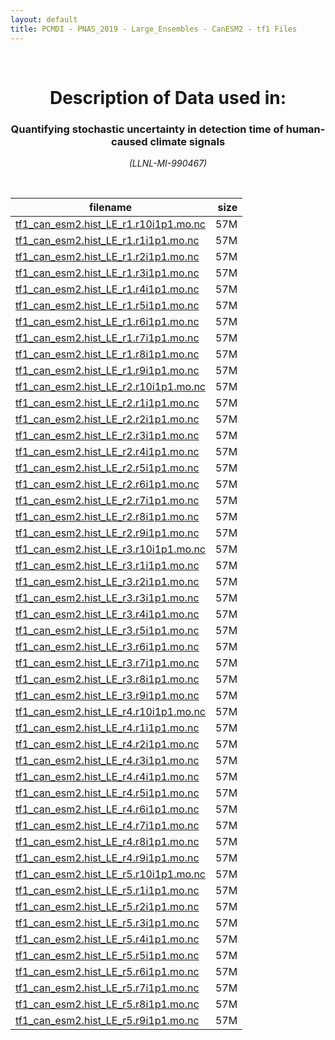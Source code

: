 ```yaml
---
layout: default
title: PCMDI - PNAS_2019 - Large_Ensembles - CanESM2 - tf1 Files
---
```


<br>
<center>
    <p>
        <h1>Description of Data used in:</h1>
        <h3>Quantifying stochastic uncertainty in detection time of human-caused climate signals</h3>
    </p>
    <p><em>(LLNL-MI-990467)</em></p>
</center>
<br>

filename | size
   ---   | ---:
[tf1_can_esm2.hist_LE_r1.r10i1p1.mo.nc]({{site.baseurl}}/climate-data/PNAS_2019/Large_Ensembles/CanESM2/tf1/tf1_can_esm2.hist_LE_r1.r10i1p1.mo.nc) | 57M
[tf1_can_esm2.hist_LE_r1.r1i1p1.mo.nc]({{site.baseurl}}/climate-data/PNAS_2019/Large_Ensembles/CanESM2/tf1/tf1_can_esm2.hist_LE_r1.r1i1p1.mo.nc) | 57M
[tf1_can_esm2.hist_LE_r1.r2i1p1.mo.nc]({{site.baseurl}}/climate-data/PNAS_2019/Large_Ensembles/CanESM2/tf1/tf1_can_esm2.hist_LE_r1.r2i1p1.mo.nc) | 57M
[tf1_can_esm2.hist_LE_r1.r3i1p1.mo.nc]({{site.baseurl}}/climate-data/PNAS_2019/Large_Ensembles/CanESM2/tf1/tf1_can_esm2.hist_LE_r1.r3i1p1.mo.nc) | 57M
[tf1_can_esm2.hist_LE_r1.r4i1p1.mo.nc]({{site.baseurl}}/climate-data/PNAS_2019/Large_Ensembles/CanESM2/tf1/tf1_can_esm2.hist_LE_r1.r4i1p1.mo.nc) | 57M
[tf1_can_esm2.hist_LE_r1.r5i1p1.mo.nc]({{site.baseurl}}/climate-data/PNAS_2019/Large_Ensembles/CanESM2/tf1/tf1_can_esm2.hist_LE_r1.r5i1p1.mo.nc) | 57M
[tf1_can_esm2.hist_LE_r1.r6i1p1.mo.nc]({{site.baseurl}}/climate-data/PNAS_2019/Large_Ensembles/CanESM2/tf1/tf1_can_esm2.hist_LE_r1.r6i1p1.mo.nc) | 57M
[tf1_can_esm2.hist_LE_r1.r7i1p1.mo.nc]({{site.baseurl}}/climate-data/PNAS_2019/Large_Ensembles/CanESM2/tf1/tf1_can_esm2.hist_LE_r1.r7i1p1.mo.nc) | 57M
[tf1_can_esm2.hist_LE_r1.r8i1p1.mo.nc]({{site.baseurl}}/climate-data/PNAS_2019/Large_Ensembles/CanESM2/tf1/tf1_can_esm2.hist_LE_r1.r8i1p1.mo.nc) | 57M
[tf1_can_esm2.hist_LE_r1.r9i1p1.mo.nc]({{site.baseurl}}/climate-data/PNAS_2019/Large_Ensembles/CanESM2/tf1/tf1_can_esm2.hist_LE_r1.r9i1p1.mo.nc) | 57M
[tf1_can_esm2.hist_LE_r2.r10i1p1.mo.nc]({{site.baseurl}}/climate-data/PNAS_2019/Large_Ensembles/CanESM2/tf1/tf1_can_esm2.hist_LE_r2.r10i1p1.mo.nc) | 57M
[tf1_can_esm2.hist_LE_r2.r1i1p1.mo.nc]({{site.baseurl}}/climate-data/PNAS_2019/Large_Ensembles/CanESM2/tf1/tf1_can_esm2.hist_LE_r2.r1i1p1.mo.nc) | 57M
[tf1_can_esm2.hist_LE_r2.r2i1p1.mo.nc]({{site.baseurl}}/climate-data/PNAS_2019/Large_Ensembles/CanESM2/tf1/tf1_can_esm2.hist_LE_r2.r2i1p1.mo.nc) | 57M
[tf1_can_esm2.hist_LE_r2.r3i1p1.mo.nc]({{site.baseurl}}/climate-data/PNAS_2019/Large_Ensembles/CanESM2/tf1/tf1_can_esm2.hist_LE_r2.r3i1p1.mo.nc) | 57M
[tf1_can_esm2.hist_LE_r2.r4i1p1.mo.nc]({{site.baseurl}}/climate-data/PNAS_2019/Large_Ensembles/CanESM2/tf1/tf1_can_esm2.hist_LE_r2.r4i1p1.mo.nc) | 57M
[tf1_can_esm2.hist_LE_r2.r5i1p1.mo.nc]({{site.baseurl}}/climate-data/PNAS_2019/Large_Ensembles/CanESM2/tf1/tf1_can_esm2.hist_LE_r2.r5i1p1.mo.nc) | 57M
[tf1_can_esm2.hist_LE_r2.r6i1p1.mo.nc]({{site.baseurl}}/climate-data/PNAS_2019/Large_Ensembles/CanESM2/tf1/tf1_can_esm2.hist_LE_r2.r6i1p1.mo.nc) | 57M
[tf1_can_esm2.hist_LE_r2.r7i1p1.mo.nc]({{site.baseurl}}/climate-data/PNAS_2019/Large_Ensembles/CanESM2/tf1/tf1_can_esm2.hist_LE_r2.r7i1p1.mo.nc) | 57M
[tf1_can_esm2.hist_LE_r2.r8i1p1.mo.nc]({{site.baseurl}}/climate-data/PNAS_2019/Large_Ensembles/CanESM2/tf1/tf1_can_esm2.hist_LE_r2.r8i1p1.mo.nc) | 57M
[tf1_can_esm2.hist_LE_r2.r9i1p1.mo.nc]({{site.baseurl}}/climate-data/PNAS_2019/Large_Ensembles/CanESM2/tf1/tf1_can_esm2.hist_LE_r2.r9i1p1.mo.nc) | 57M
[tf1_can_esm2.hist_LE_r3.r10i1p1.mo.nc]({{site.baseurl}}/climate-data/PNAS_2019/Large_Ensembles/CanESM2/tf1/tf1_can_esm2.hist_LE_r3.r10i1p1.mo.nc) | 57M
[tf1_can_esm2.hist_LE_r3.r1i1p1.mo.nc]({{site.baseurl}}/climate-data/PNAS_2019/Large_Ensembles/CanESM2/tf1/tf1_can_esm2.hist_LE_r3.r1i1p1.mo.nc) | 57M
[tf1_can_esm2.hist_LE_r3.r2i1p1.mo.nc]({{site.baseurl}}/climate-data/PNAS_2019/Large_Ensembles/CanESM2/tf1/tf1_can_esm2.hist_LE_r3.r2i1p1.mo.nc) | 57M
[tf1_can_esm2.hist_LE_r3.r3i1p1.mo.nc]({{site.baseurl}}/climate-data/PNAS_2019/Large_Ensembles/CanESM2/tf1/tf1_can_esm2.hist_LE_r3.r3i1p1.mo.nc) | 57M
[tf1_can_esm2.hist_LE_r3.r4i1p1.mo.nc]({{site.baseurl}}/climate-data/PNAS_2019/Large_Ensembles/CanESM2/tf1/tf1_can_esm2.hist_LE_r3.r4i1p1.mo.nc) | 57M
[tf1_can_esm2.hist_LE_r3.r5i1p1.mo.nc]({{site.baseurl}}/climate-data/PNAS_2019/Large_Ensembles/CanESM2/tf1/tf1_can_esm2.hist_LE_r3.r5i1p1.mo.nc) | 57M
[tf1_can_esm2.hist_LE_r3.r6i1p1.mo.nc]({{site.baseurl}}/climate-data/PNAS_2019/Large_Ensembles/CanESM2/tf1/tf1_can_esm2.hist_LE_r3.r6i1p1.mo.nc) | 57M
[tf1_can_esm2.hist_LE_r3.r7i1p1.mo.nc]({{site.baseurl}}/climate-data/PNAS_2019/Large_Ensembles/CanESM2/tf1/tf1_can_esm2.hist_LE_r3.r7i1p1.mo.nc) | 57M
[tf1_can_esm2.hist_LE_r3.r8i1p1.mo.nc]({{site.baseurl}}/climate-data/PNAS_2019/Large_Ensembles/CanESM2/tf1/tf1_can_esm2.hist_LE_r3.r8i1p1.mo.nc) | 57M
[tf1_can_esm2.hist_LE_r3.r9i1p1.mo.nc]({{site.baseurl}}/climate-data/PNAS_2019/Large_Ensembles/CanESM2/tf1/tf1_can_esm2.hist_LE_r3.r9i1p1.mo.nc) | 57M
[tf1_can_esm2.hist_LE_r4.r10i1p1.mo.nc]({{site.baseurl}}/climate-data/PNAS_2019/Large_Ensembles/CanESM2/tf1/tf1_can_esm2.hist_LE_r4.r10i1p1.mo.nc) | 57M
[tf1_can_esm2.hist_LE_r4.r1i1p1.mo.nc]({{site.baseurl}}/climate-data/PNAS_2019/Large_Ensembles/CanESM2/tf1/tf1_can_esm2.hist_LE_r4.r1i1p1.mo.nc) | 57M
[tf1_can_esm2.hist_LE_r4.r2i1p1.mo.nc]({{site.baseurl}}/climate-data/PNAS_2019/Large_Ensembles/CanESM2/tf1/tf1_can_esm2.hist_LE_r4.r2i1p1.mo.nc) | 57M
[tf1_can_esm2.hist_LE_r4.r3i1p1.mo.nc]({{site.baseurl}}/climate-data/PNAS_2019/Large_Ensembles/CanESM2/tf1/tf1_can_esm2.hist_LE_r4.r3i1p1.mo.nc) | 57M
[tf1_can_esm2.hist_LE_r4.r4i1p1.mo.nc]({{site.baseurl}}/climate-data/PNAS_2019/Large_Ensembles/CanESM2/tf1/tf1_can_esm2.hist_LE_r4.r4i1p1.mo.nc) | 57M
[tf1_can_esm2.hist_LE_r4.r5i1p1.mo.nc]({{site.baseurl}}/climate-data/PNAS_2019/Large_Ensembles/CanESM2/tf1/tf1_can_esm2.hist_LE_r4.r5i1p1.mo.nc) | 57M
[tf1_can_esm2.hist_LE_r4.r6i1p1.mo.nc]({{site.baseurl}}/climate-data/PNAS_2019/Large_Ensembles/CanESM2/tf1/tf1_can_esm2.hist_LE_r4.r6i1p1.mo.nc) | 57M
[tf1_can_esm2.hist_LE_r4.r7i1p1.mo.nc]({{site.baseurl}}/climate-data/PNAS_2019/Large_Ensembles/CanESM2/tf1/tf1_can_esm2.hist_LE_r4.r7i1p1.mo.nc) | 57M
[tf1_can_esm2.hist_LE_r4.r8i1p1.mo.nc]({{site.baseurl}}/climate-data/PNAS_2019/Large_Ensembles/CanESM2/tf1/tf1_can_esm2.hist_LE_r4.r8i1p1.mo.nc) | 57M
[tf1_can_esm2.hist_LE_r4.r9i1p1.mo.nc]({{site.baseurl}}/climate-data/PNAS_2019/Large_Ensembles/CanESM2/tf1/tf1_can_esm2.hist_LE_r4.r9i1p1.mo.nc) | 57M
[tf1_can_esm2.hist_LE_r5.r10i1p1.mo.nc]({{site.baseurl}}/climate-data/PNAS_2019/Large_Ensembles/CanESM2/tf1/tf1_can_esm2.hist_LE_r5.r10i1p1.mo.nc) | 57M
[tf1_can_esm2.hist_LE_r5.r1i1p1.mo.nc]({{site.baseurl}}/climate-data/PNAS_2019/Large_Ensembles/CanESM2/tf1/tf1_can_esm2.hist_LE_r5.r1i1p1.mo.nc) | 57M
[tf1_can_esm2.hist_LE_r5.r2i1p1.mo.nc]({{site.baseurl}}/climate-data/PNAS_2019/Large_Ensembles/CanESM2/tf1/tf1_can_esm2.hist_LE_r5.r2i1p1.mo.nc) | 57M
[tf1_can_esm2.hist_LE_r5.r3i1p1.mo.nc]({{site.baseurl}}/climate-data/PNAS_2019/Large_Ensembles/CanESM2/tf1/tf1_can_esm2.hist_LE_r5.r3i1p1.mo.nc) | 57M
[tf1_can_esm2.hist_LE_r5.r4i1p1.mo.nc]({{site.baseurl}}/climate-data/PNAS_2019/Large_Ensembles/CanESM2/tf1/tf1_can_esm2.hist_LE_r5.r4i1p1.mo.nc) | 57M
[tf1_can_esm2.hist_LE_r5.r5i1p1.mo.nc]({{site.baseurl}}/climate-data/PNAS_2019/Large_Ensembles/CanESM2/tf1/tf1_can_esm2.hist_LE_r5.r5i1p1.mo.nc) | 57M
[tf1_can_esm2.hist_LE_r5.r6i1p1.mo.nc]({{site.baseurl}}/climate-data/PNAS_2019/Large_Ensembles/CanESM2/tf1/tf1_can_esm2.hist_LE_r5.r6i1p1.mo.nc) | 57M
[tf1_can_esm2.hist_LE_r5.r7i1p1.mo.nc]({{site.baseurl}}/climate-data/PNAS_2019/Large_Ensembles/CanESM2/tf1/tf1_can_esm2.hist_LE_r5.r7i1p1.mo.nc) | 57M
[tf1_can_esm2.hist_LE_r5.r8i1p1.mo.nc]({{site.baseurl}}/climate-data/PNAS_2019/Large_Ensembles/CanESM2/tf1/tf1_can_esm2.hist_LE_r5.r8i1p1.mo.nc) | 57M
[tf1_can_esm2.hist_LE_r5.r9i1p1.mo.nc]({{site.baseurl}}/climate-data/PNAS_2019/Large_Ensembles/CanESM2/tf1/tf1_can_esm2.hist_LE_r5.r9i1p1.mo.nc) | 57M